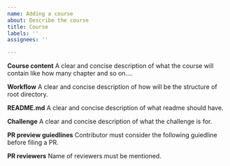 ```yaml
---
name: Adding a course
about: Describe the course
title: Course
labels: ''
assignees: ''

---
```


**Course content**
A clear and concise description of what the course will contain like how many chapter and so on....

**Workflow**
A clear and concise description of how will be the structure of root directory.

**README.md**
A clear and concise description of what readme should have.

**Challenge**
A clear and concise description of what the challenge is for.

**PR preview guiedlines**
Contributor must consider the following guiedline before filing a PR.

**PR reviewers**
Name of reviewers must be mentioned.
